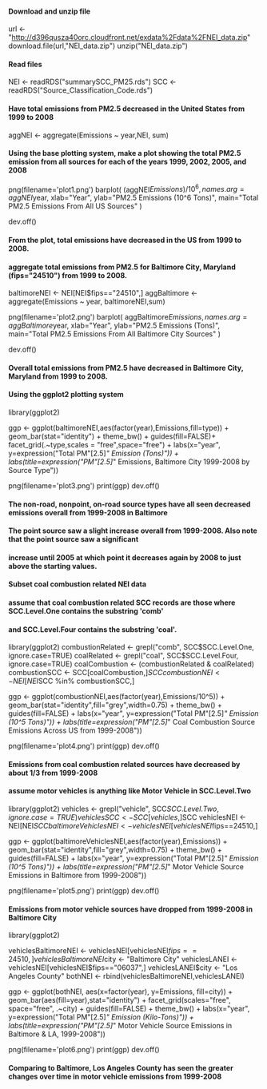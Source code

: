 #### Download and unzip file

url <- "http://d396qusza40orc.cloudfront.net/exdata%2Fdata%2FNEI_data.zip"
download.file(url,"NEI_data.zip")
unzip("NEI_data.zip")

#### Read files

NEI <- readRDS("summarySCC_PM25.rds")
SCC <- readRDS("Source_Classification_Code.rds")

#### Have total emissions from PM2.5 decreased in the United States from 1999 to 2008

aggNEI <- aggregate(Emissions ~ year,NEI, sum)

#### Using the base plotting system, make a plot showing the total PM2.5 emission from all sources for each of the years 1999, 2002, 2005, and 2008

png(filename='plot1.png')
barplot(
  (aggNEI$Emissions)/10^6,
   names.arg=aggNEI$year,
   xlab="Year",
   ylab="PM2.5 Emissions (10^6 Tons)",
   main="Total PM2.5 Emissions From All US Sources"
)

dev.off()

#### From the plot, total emissions have decreased in the US from 1999 to 2008.

#### aggregate total emissions from PM2.5 for Baltimore City, Maryland (fips="24510") from 1999 to 2008.

baltimoreNEI <- NEI[NEI$fips=="24510",]
aggBaltimore <- aggregate(Emissions ~ year, baltimoreNEI,sum)

png(filename='plot2.png')
barplot(
  aggBaltimore$Emissions,
  names.arg=aggBaltimore$year,
  xlab="Year",
  ylab="PM2.5 Emissions (Tons)",
  main="Total PM2.5 Emissions From All Baltimore City Sources"
)

dev.off()

#### Overall total emissions from PM2.5 have decreased in Baltimore City, Maryland from 1999 to 2008.

#### Using the ggplot2 plotting system

library(ggplot2)

ggp <- ggplot(baltimoreNEI,aes(factor(year),Emissions,fill=type)) +
  geom_bar(stat="identity") +
  theme_bw() + guides(fill=FALSE)+
  facet_grid(.~type,scales = "free",space="free") + 
  labs(x="year", y=expression("Total PM"[2.5]*" Emission (Tons)")) + 
  labs(title=expression("PM"[2.5]*" Emissions, Baltimore City 1999-2008 by Source Type"))

png(filename='plot3.png')
print(ggp)
dev.off()

#### The non-road, nonpoint, on-road source types have all seen decreased emissions overall from 1999-2008 in Baltimore 
#### The point source saw a slight increase overall from 1999-2008. Also note that the point source saw a significant 
#### increase until 2005 at which point it decreases again by 2008 to just above the starting values.

#### Subset coal combustion related NEI data
#### assume that coal combustion related SCC records are those where SCC.Level.One contains the substring 'comb' 
#### and SCC.Level.Four contains the substring 'coal'.

library(ggplot2)
combustionRelated <- grepl("comb", SCC$SCC.Level.One, ignore.case=TRUE)
coalRelated <- grepl("coal", SCC$SCC.Level.Four, ignore.case=TRUE) 
coalCombustion <- (combustionRelated & coalRelated)
combustionSCC <- SCC[coalCombustion,]$SCC
combustionNEI <- NEI[NEI$SCC %in% combustionSCC,]

ggp <- ggplot(combustionNEI,aes(factor(year),Emissions/10^5)) +
  geom_bar(stat="identity",fill="grey",width=0.75) +
  theme_bw() +  guides(fill=FALSE) +
  labs(x="year", y=expression("Total PM"[2.5]*" Emission (10^5 Tons)")) + 
  labs(title=expression("PM"[2.5]*" Coal Combustion Source Emissions Across US from 1999-2008"))

png(filename='plot4.png')
print(ggp)
dev.off()

#### Emissions from coal combustion related sources have decreased by about 1/3 from 1999-2008

#### assume motor vehicles is anything like Motor Vehicle in SCC.Level.Two

library(ggplot2)
vehicles <- grepl("vehicle", SCC$SCC.Level.Two, ignore.case=TRUE)
vehiclesSCC <- SCC[vehicles,]$SCC
vehiclesNEI <- NEI[NEI$SCC %in% vehiclesSCC,]
baltimoreVehiclesNEI <- vehiclesNEI[vehiclesNEI$fips==24510,]

ggp <- ggplot(baltimoreVehiclesNEI,aes(factor(year),Emissions)) +
  geom_bar(stat="identity",fill="grey",width=0.75) +
  theme_bw() +  guides(fill=FALSE) +
  labs(x="year", y=expression("Total PM"[2.5]*" Emission (10^5 Tons)")) + 
  labs(title=expression("PM"[2.5]*" Motor Vehicle Source Emissions in Baltimore from 1999-2008"))

png(filename='plot5.png')
print(ggp)
dev.off()

#### Emissions from motor vehicle sources have dropped from 1999-2008 in Baltimore City

library(ggplot2)

vehiclesBaltimoreNEI <- vehiclesNEI[vehiclesNEI$fips == 24510,]
vehiclesBaltimoreNEI$city <- "Baltimore City"
vehiclesLANEI <- vehiclesNEI[vehiclesNEI$fips=="06037",]
vehiclesLANEI$city <- "Los Angeles County"
bothNEI <- rbind(vehiclesBaltimoreNEI,vehiclesLANEI)

ggp <- ggplot(bothNEI, aes(x=factor(year), y=Emissions, fill=city)) +
 geom_bar(aes(fill=year),stat="identity") +
 facet_grid(scales="free", space="free", .~city) +
 guides(fill=FALSE) + theme_bw() +
 labs(x="year", y=expression("Total PM"[2.5]*" Emission (Kilo-Tons)")) + 
 labs(title=expression("PM"[2.5]*" Motor Vehicle Source Emissions in Baltimore & LA, 1999-2008"))

png(filename='plot6.png')
print(ggp)
dev.off()

#### Comparing to Baltimore, Los Angeles County has seen the greater changes over time in motor vehicle emissions from 1999-2008

